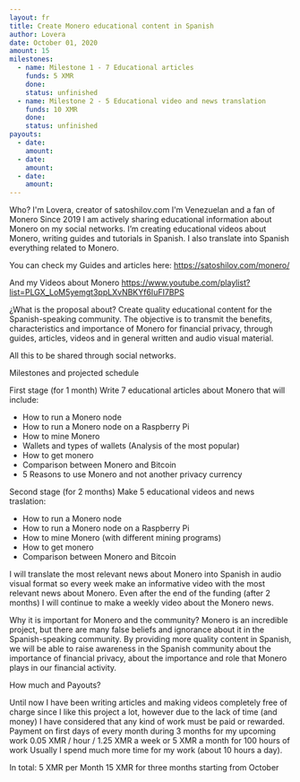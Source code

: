```yaml
---
layout: fr
title: Create Monero educational content in Spanish
author: Lovera
date: October 01, 2020
amount: 15
milestones:
  - name: Milestone 1 - 7 Educational articles
    funds: 5 XMR
    done:
    status: unfinished
  - name: Milestone 2 - 5 Educational video and news translation
    funds: 10 XMR
    done:
    status: unfinished
payouts:
  - date:
    amount:
  - date:
    amount:    
  - date:
    amount:
---
```

Who?
I'm Lovera, creator of satoshilov.com
I'm Venezuelan and a fan of Monero
Since 2019 I am actively sharing educational information about Monero on my social networks. I’m creating educational videos about Monero, writing guides and tutorials in Spanish. I also translate into Spanish everything related to Monero.

You can check my Guides and articles here:
https://satoshilov.com/monero/

And my Videos about Monero
https://www.youtube.com/playlist?list=PLGX_LoM5yemgt3ppLXvNBKYf6IuFI7BPS

¿What is the proposal about?
Create quality educational content for the Spanish-speaking community.
The objective is to transmit the benefits, characteristics and importance of Monero for financial privacy, through guides, articles, videos and in general written and audio visual material.

All this to be shared through social networks.

Milestones and projected schedule

First stage (for 1 month)
Write 7 educational articles about Monero that will include:
* How to run a Monero node
* How to run a Monero node on a Raspberry Pi
* How to mine Monero
* Wallets and types of wallets (Analysis of the most popular)
* How to get monero
* Comparison between Monero and Bitcoin
* 5 Reasons to use Monero and not another privacy currency

Second stage (for 2 months)
Make 5 educational videos and news traslation:
* How to run a Monero node
* How to run a Monero node on a Raspberry Pi
* How to mine Monero (with different mining programs)
* How to get monero
* Comparison between Monero and Bitcoin

I will translate the most relevant news about Monero into Spanish in audio visual format so every week make an informative video with the most relevant news about Monero. 
Even after the end of the funding (after 2 months) I will continue to make a weekly video about the Monero news.

Why it is important for Monero and the community?
Monero is an incredible project, but there are many false beliefs and ignorance about it in the Spanish-speaking community. By providing more quality content in Spanish, we will be able to raise awareness in the Spanish community about the importance of financial privacy, about the importance and role that Monero plays in our financial activity.

How much and Payouts?

Until now I have been writing articles and making videos completely free of charge since I like this project a lot, however due to the lack of time (and money) I have considered that any kind of work must be paid or rewarded.
Payment on first days of every month during 3 months for my upcoming work
0.05 XMR / hour / 1.25 XMR a week or 5 XMR a month for 100 hours of work
Usually I spend much more time for my work (about 10 hours a day).

In total: 5 XMR per Month 
15 XMR for three months starting from October 
